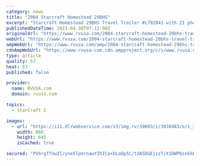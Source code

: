 ```yaml
---
category: news
title: "2004 Starcraft Homestead 29BHS"
excerpt: "Starcraft Homestead 29BHS Travel Trailer #c792043 with 21 photos for sale in Rapid City, South Dakota 57702. See this unit and thousands more at RVUSA.com. Updated Daily."
publishedDateTime: 2021-04-30T07:12:00Z
originalUrl: "https://www.rvusa.com/2004-starcraft-homestead-29bhs-travel-trailer-3038483"
webUrl: "https://www.rvusa.com/2004-starcraft-homestead-29bhs-travel-trailer-3038483"
ampWebUrl: "https://www.rvusa.com/amp/2004-starcraft-homestead-29bhs-travel-trailer-3038483"
cdnAmpWebUrl: "https://www-rvusa-com.cdn.ampproject.org/c/s/www.rvusa.com/amp/2004-starcraft-homestead-29bhs-travel-trailer-3038483"
type: article
quality: 57
heat: 57
published: false

provider:
  name: RVUSA.com
  domain: rvusa.com

topics:
  - StarCraft 2

images:
  - url: "https://i11.dlrwebservice.com/s3/img.rv/39603/i/3038483/o/1_39603_3038483_121603446.jpg"
    width: 860
    height: 645
    isCached: true

secured: "PVhrgffUw2l/yne5lpmrnawYIhICa+bLaOp5C/tdASDGEjzzT/X1DWPQsnkkRkh5KnrhKZIas7AeEg77juWSjLp8+4dqh6DMYdbtzapJHZW2NbtRte39mKQhsrsbTrAcXXU9RQXju4GvuYJrqQA0LLBFRofbT95LqmXka0HOS5g0JQzV4ZmneiNDk+90+k5JpcEmp6wl0kiqWW1++6qKwkayMqBvTnhBECsoYL0NiqltBDEfziSwEQAzxYZP+lahGwY6wa9aGdthVnQKTswHfk6dv0rjtoNtEoNydXvhg2qbRMAFvVsAYkWqWTn9j0BrOwAvnxVQ95mXYXHGUBnz+whRxBiqYepRc41cumoIT7g=;cWUM1gEB6b6QCjWWiJoOYw=="
---
```


